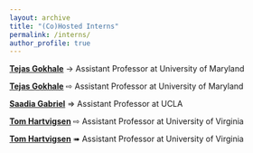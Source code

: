 ```yaml
---
layout: archive
title: "(Co)Hosted Interns"
permalink: /interns/
author_profile: true
---
```


**[Tejas Gokhale](https://www.tejasgokhale.com/)** &rarr; Assistant Professor at University of Maryland

**[Tejas Gokhale](https://www.tejasgokhale.com/)** &#8680; Assistant Professor at University of Maryland

**[Saadia Gabriel](https://saadia-gabriel.github.io/)** &rArr; Assistant Professor at UCLA

**[Tom Hartvigsen](https://www.tomhartvigsen.com/)** ⇨ Assistant Professor at University of Virginia

**[Tom Hartvigsen](https://www.tomhartvigsen.com/)** &#10144; Assistant Professor at University of Virginia